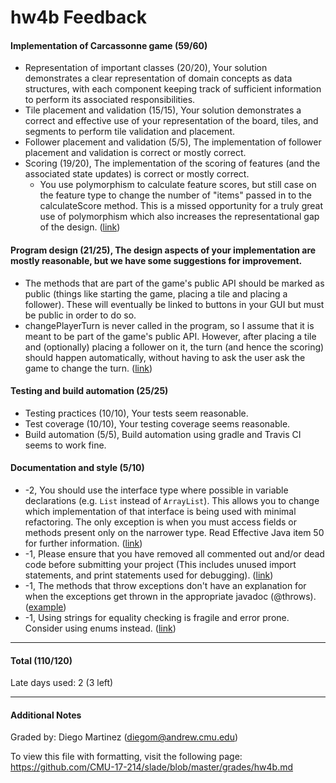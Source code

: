 hw4b Feedback
============

#### Implementation of Carcassonne game (59/60)
* Representation of important classes (20/20), Your solution demonstrates a clear representation of domain concepts as data structures, with each component keeping track of sufficient information to perform its associated responsibilities.
* Tile placement and validation (15/15), Your solution demonstrates a correct and effective use of your representation of the board, tiles, and segments to perform tile validation and placement.
* Follower placement and validation (5/5), The implementation of follower placement and validation is correct or mostly correct.
* Scoring (19/20), The implementation of the scoring of features (and the associated state updates) is correct or mostly correct.
    * You use polymorphism to calculate feature scores, but still case on the feature type to change the number of "items" passed in to the calculateScore method. This is a missed opportunity for a truly great use of polymorphism which also increases the representational gap of the design. ([link](https://github.com/CMU-17-214/tyanneki/blob/60e1eb82aafb3afc49381ec2226bbdd481e7bf54/homework/4/src/main/java/edu/cmu/cs/cs214/hw4/core/Board.java#L367))

#### Program design (21/25), The design aspects of your implementation are mostly reasonable, but we have some suggestions for improvement.
* The methods that are part of the game's public API should be marked as public (things like starting the game, placing a tile and placing a follower). These will eventually be linked to buttons in your GUI but must be public in order to do so.
* changePlayerTurn is never called in the program, so I assume that it is meant to be part of the game's public API. However, after placing a tile and (optionally) placing a follower on it, the turn (and hence the scoring) should happen automatically, without having to ask the user ask the game to change the turn. ([link](https://github.com/CMU-17-214/tyanneki/blob/60e1eb82aafb3afc49381ec2226bbdd481e7bf54/homework/4/src/main/java/edu/cmu/cs/cs214/hw4/core/Carcassone.java#L76))

#### Testing and build automation (25/25)
* Testing practices (10/10), Your tests seem reasonable.
* Test coverage (10/10), Your testing coverage seems reasonable.
* Build automation (5/5), Build automation using gradle and Travis CI seems to work fine.

#### Documentation and style (5/10)
* -2, You should use the interface type where possible in variable declarations (e.g. `List` instead of `ArrayList`). This allows you to change which implementation of that interface is being used with minimal refactoring. The only exception is when you must access fields or methods present only on the narrower type. Read Effective Java item 50 for further information. ([link](https://github.com/CMU-17-214/tyanneki/blob/60e1eb82aafb3afc49381ec2226bbdd481e7bf54/homework/4/src/main/java/edu/cmu/cs/cs214/hw4/core/Carcassone.java#L15))
* -1, Please ensure that you have removed all commented out and/or dead code before submitting your project (This includes unused import statements, and print statements used for debugging). ([link](https://github.com/CMU-17-214/tyanneki/blob/60e1eb82aafb3afc49381ec2226bbdd481e7bf54/homework/4/src/main/java/edu/cmu/cs/cs214/hw4/core/Carcassone.java#L64))
* -1, The methods that throw exceptions don't have an explanation for when the exceptions get thrown in the appropriate javadoc (@throws). ([example](https://github.com/CMU-17-214/tyanneki/blob/60e1eb82aafb3afc49381ec2226bbdd481e7bf54/homework/4/src/main/java/edu/cmu/cs/cs214/hw4/core/Board.java#L67))
* -1, Using strings for equality checking is fragile and error prone. Consider using enums instead. ([link](https://github.com/CMU-17-214/tyanneki/blob/60e1eb82aafb3afc49381ec2226bbdd481e7bf54/homework/4/src/main/java/edu/cmu/cs/cs214/hw4/core/Tile.java#L151))

---

#### Total (110/120)

Late days used: 2 (3 left)

---

#### Additional Notes

Graded by: Diego Martinez (diegom@andrew.cmu.edu)

To view this file with formatting, visit the following page: https://github.com/CMU-17-214/slade/blob/master/grades/hw4b.md
